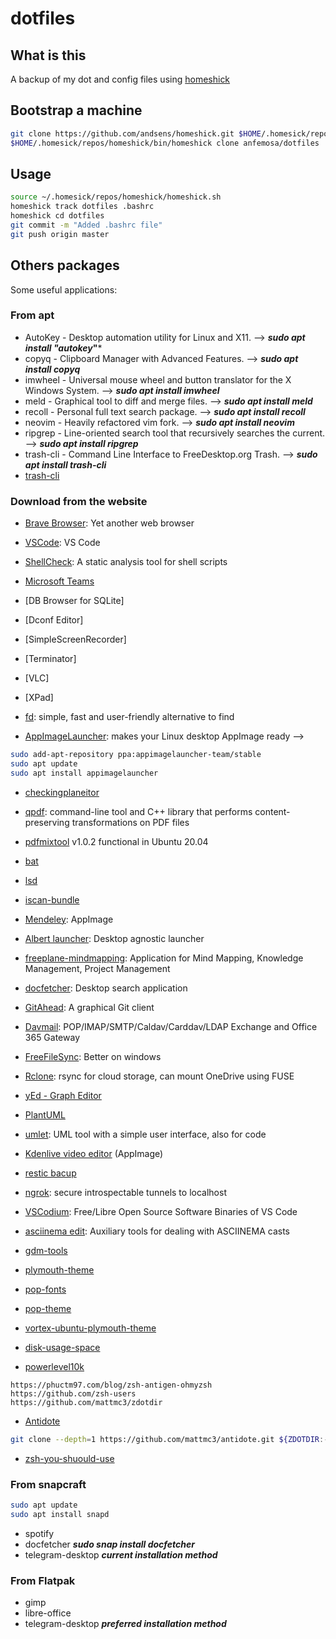 # dotfiles

## What is this

A backup of my dot and config files using [homeshick](https://github.com/andsens/homeshick)

## Bootstrap a machine

``` bash
git clone https://github.com/andsens/homeshick.git $HOME/.homesick/repos/homeshick
$HOME/.homesick/repos/homeshick/bin/homeshick clone anfemosa/dotfiles
```

## Usage

``` bash
source ~/.homesick/repos/homeshick/homeshick.sh
homeshick track dotfiles .bashrc
homeshick cd dotfiles
git commit -m "Added .bashrc file"
git push origin master
```

## Others packages

Some useful applications:

### From apt

- AutoKey - Desktop automation utility for Linux and X11. --> ***sudo apt install "autokey*"***
- copyq - Clipboard Manager with Advanced Features. --> ***sudo apt install copyq***
- imwheel - Universal  mouse  wheel  and  button  translator for the X Windows System. --> ***sudo apt install imwheel***
- meld - Graphical tool to diff and merge files. --> ***sudo apt install meld***
- recoll - Personal full text search package. --> ***sudo apt install recoll***
- neovim - Heavily refactored vim fork. --> ***sudo apt install neovim***
- ripgrep - Line-oriented search tool that recursively searches the current. --> ***sudo apt install ripgrep***
- trash-cli - Command Line Interface to FreeDesktop.org Trash. --> ***sudo apt install trash-cli***
- [trash-cli](https://github.com/andreafrancia/trash-cli)

### Download from the website

- [Brave Browser](https://brave.com/es/linux/): Yet another web browser
- [VSCode](https://code.visualstudio.com/): VS Code
- [ShellCheck](https://github.com/koalaman/shellcheck): A static analysis tool for shell scripts
- [Microsoft Teams](https://www.microsoft.com/en-us/microsoft-teams/download-app#allDevicesSection)
- [DB Browser for SQLite]
- [Dconf Editor]
- [SimpleScreenRecorder]
- [Terminator]
- [VLC]
- [XPad]

- [fd](https://github.com/sharkdp/fd): simple, fast and user-friendly alternative to find
- [AppImageLauncher](https://github.com/TheAssassin/AppImageLauncher): makes your Linux desktop AppImage ready -->

``` bash
sudo add-apt-repository ppa:appimagelauncher-team/stable
sudo apt update
sudo apt install appimagelauncher
```

- [checkingplaneitor](https://git.code.tecnalia.com:unai.antero/checkingplaneitor)
- [qpdf](https://github.com/qpdf/qpdf): command-line tool and C++ library that performs content-preserving transformations on PDF files
- [pdfmixtool](https://gitlab.com:scarpetta/pdfmixtool) v1.0.2 functional in Ubuntu 20.04
- [bat](https://github.com/sharkdp/bat.git)
- [lsd](https://github.com/Peltoche/lsd.git)
- [iscan-bundle](https://support.epson.net/linux/en/iscan_c.php?version=2.30.4)
- [Mendeley](https://www.mendeley.com/download-reference-manager/linux): AppImage

- [Albert launcher](https://albertlauncher.github.io/installing/): Desktop agnostic launcher
- [freeplane-mindmapping](https://sourceforge.net/projects/freeplane/): Application for Mind Mapping, Knowledge Management, Project Management
- [docfetcher](https://sourceforge.net/projects/docfetcher/): Desktop search application
- [GitAhead](https://gitahead.github.io/gitahead.com/):  A graphical Git client
- [Davmail](http://davmail.sourceforge.net/): POP/IMAP/SMTP/Caldav/Carddav/LDAP Exchange and Office 365 Gateway
- [FreeFileSync](https://freefilesync.org/): Better on windows
- [Rclone](https://rclone.org/downloads/):  rsync for cloud storage, can mount OneDrive using FUSE
- [yEd - Graph Editor](https://www.yworks.com/products/yed)
- [PlantUML](https://plantuml.com/)
- [umlet](https://www.umlet.com/): UML tool with a simple user interface, also for code
- [Kdenlive video editor](https://kdenlive.org/en/download/) (AppImage)
- [restic bacup](https://github.com/restic/restic/releases)
- [ngrok](https://ngrok.com/):  secure introspectable tunnels to localhost
- [VSCodium](https://vscodium.com/): Free/Libre Open Source Software Binaries of VS Code
- [asciinema edit](https://github.com/cirocosta/asciinema-edit): Auxiliary tools for dealing with ASCIINEMA casts

- [gdm-tools](https://github.com/realmazharhussain/gdm-tools.git)
- [plymouth-theme](https://github.com/pop-os/plymouth-theme.git)
- [pop-fonts](https://github.com/pop-os/fonts.git)
- [pop-theme](https://github.com/pop-os/gtk-theme)
- [vortex-ubuntu-plymouth-theme](https://github.com/emanuele-scarsella/vortex-ubuntu-plymouth-theme.git)
- [disk-usage-space](https://github.com/anfemosa/disk-usage-space.git)

- [powerlevel10k](https://github.com/romkatv/powerlevel10k)

``` text
https://phuctm97.com/blog/zsh-antigen-ohmyzsh
https://github.com/zsh-users
https://github.com/mattmc3/zdotdir
```

- [Antidote](https://github.com/mattmc3/antidote)

``` bash
git clone --depth=1 https://github.com/mattmc3/antidote.git ${ZDOTDIR:-~}/.antidote
```

- [zsh-you-shuould-use](https://github.com/MichaelAquilina/zsh-you-should-use.git)

### From snapcraft

``` bash
sudo apt update
sudo apt install snapd
```

- spotify
- docfetcher ***sudo snap install docfetcher***
- telegram-desktop ***current installation method***

### From Flatpak

- gimp
- libre-office
- telegram-desktop ***preferred installation method***
